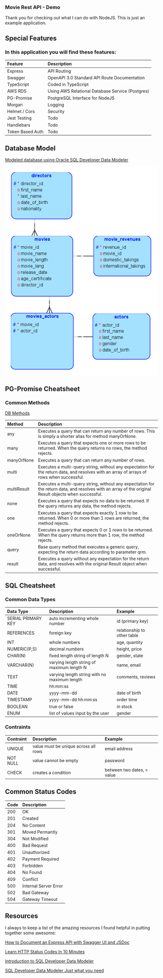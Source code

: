 ### Movie Rest API - Demo

Thank you for checking out what I can do with NodeJS. This is just an example application.

## Special Features

### In this application you will find these features:

| Feature          | Description                                      |
| :--------------- | :----------------------------------------------- |
| Express          | API Routing                                      |
| Swagger          | OpenAPI 3.0 Standard API Route Documentation     |
| TypeScript       | Coded in TypeScript                              |
| AWS RDS          | Using AWS Relational Database Service (Postgres) |
| PG-Promise       | PostgreSQL Interface for NodeJS                  |
| Morgan           | Logging                                          |
| Helmet / Cors    | Security                                         |
| Jest Testing     | Todo                                             |
| Handlebars       | Todo                                             |
| Token Based Auth | Todo                                             |

## Database Model

[Modeled database using Oracle SQL Developer Data Modeler](https://www.oracle.com/database/sqldeveloper/technologies/sql-data-modeler/#:~:text=Oracle%20SQL%20Developer%20Data%20Modeler%20is%20a%20free%20graphical%20tool,dimensional%2C%20and%20data%20type%20models.)

![Movies REST API - Databasee](https://github.com/anthonygcamacho/movies-rest-api/blob/main/data-model.png?raw=true)

## PG-Promise Cheatsheet

### Common Methods

[DB Methods](https://vitaly-t.github.io/pg-promise/Database.html)

| Method      | Description                                                                                                                                            |
| :---------- | :----------------------------------------------------------------------------------------------------------------------------------------------------- |
| any         | Executes a query that can return any number of rows. This is simply a shorter alias for method manyOrNone.                                             |
| many        | Executes a query that expects one or more rows to be returned. When the query returns no rows, the method rejects.                                     |
| manyOrNone  | Executes a query that can return any number of rows.                                                                                                   |
| multi       | Executes a multi-query string, without any expectation for the return data, and resolves with an array of arrays of rows when successful.              |
| multiResult | Executes a multi-query string, without any expectation for the return data, and resolves with an array of the original Result objects when successful. |
| none        | Executes a query that expects no data to be returned. If the query returns any data, the method rejects.                                               |
| one         | Executes a query that expects exactly 1 row to be returned. When 0 or more than 1 rows are returned, the method rejects.                               |
| oneOrNone   | Executes a query that expects 0 or 1 rows to be returned. When the query returns more than 1 row, the method rejects.                                  |
| query       | Base query method that executes a generic query, expecting the return data according to parameter qrm.                                                 |
| result      | Executes a query without any expectation for the return data, and resolves with the original Result object when successful.                            |

## SQL Cheatsheet

### Common Data Types

| Data Type          | Description                                  | Example                     |
| :----------------- | :------------------------------------------- | :-------------------------- |
| SERIAL PRIMARY KEY | auto incrementing whole number               | id (primary key)            |
| REFERENCES         | foreign key                                  | relationship to other table |
| INT                | whole numbers                                | age, quantity               |
| NUMERIC(P,S)       | decimal numbers                              | height, price               |
| CHAR(N)            | fixed length string of length N              | gender, state               |
| VARCHAR(N)         | varying length string of maximum length N    | name, email                 |
| TEXT               | varying length string with no maximum length | comments, reviews           |
| TIME               | hh:mm:ss                                     |                             |
| DATE               | yyyy-mm-dd                                   | date of birth               |
| TIMESTAMP          | yyyy-mm-dd hh:mm:ss                          | order time                  |
| BOOLEAN            | true or false                                | in stock                    |
| ENUM               | list of values input by the user             | gender                      |

### Contraints

| Contraint | Description                          | Example                    |
| :-------- | :----------------------------------- | :------------------------- |
| UNIQUE    | value must be unique across all rows | email address              |
| NOT NULL  | value cannot be empty                | password                   |
| CHECK     | creates a condition                  | between two dates, > value |

## Common Status Codes

| Code | Description           |
| :--- | :-------------------- |
| 200  | OK                    |
| 201  | Created               |
| 204  | No Content            |
| 301  | Moved Permantly       |
| 304  | Not Modified          |
| 400  | Bad Request           |
| 401  | Unauthorized          |
| 402  | Payment Required      |
| 403  | Forbidden             |
| 404  | No Found              |
| 409  | Conflict              |
| 500  | Internal Server Error |
| 502  | Bad Gateway           |
| 504  | Gateway Timeout       |

## Resources

I always to keep a list of the amazing resources I found helpful in putting together some awesome:

[How to Document an Express API with Swagger UI and JSDoc](https://dev.to/kabartolo/how-to-document-an-express-api-with-swagger-ui-and-jsdoc-50do)

[Learn HTTP Status Codes In 10 Minutes](https://www.youtube.com/watch?v=wJa5CTIFj7U)

[Introduction to SQL Developer Data Modeler](https://www.youtube.com/watch?v=wsVh1zLmQb0)

[SQL Developer Data Modeler Just what you need](https://www.youtube.com/watch?v=NfrUy-TYP_8&t=1741s)
